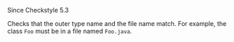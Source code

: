 Since Checkstyle 5.3

Checks that the outer type name and the file name match. For example, the class `Foo` must be in a file named `Foo.java`.